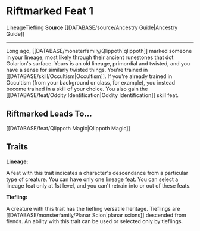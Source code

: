 ﻿---
feat: Riftmarked
id: '2450'
leads_to: '[[DATABASE/feat/Qlippoth Magic|Qlippoth Magic]]'
level: '1'
name: Riftmarked
rarity: Common
source: '[[DATABASE/source/Ancestry Guide|Ancestry Guide]]'
trait:
- '[[DATABASE/trait/Lineage|Lineage]]'
- '[[DATABASE/trait/Tiefling|Tiefling]]'
type: Feat

---
# Riftmarked <span class="item-type">Feat 1</span>

<span class="item-trait">Lineage</span><span class="item-trait">Tiefling</span>
**Source** [[DATABASE/source/Ancestry Guide|Ancestry Guide]]

---
Long ago, [[DATABASE/monsterfamily/Qlippoth|qlippoth]] marked someone in your lineage, most likely through their ancient runestones that dot Golarion's surface. Yours is an old lineage, primordial and twisted, and you have a sense for similarly twisted things. You're trained in [[DATABASE/skill/Occultism|Occultism]]. If you're already trained in Occultism (from your background or class, for example), you instead become trained in a skill of your choice. You also gain the [[DATABASE/feat/Oddity Identification|Oddity Identification]] skill feat.

## Riftmarked Leads To...

[[DATABASE/feat/Qlippoth Magic|Qlippoth Magic]]

## Traits

**Lineage:**

A feat with this trait indicates a character's descendance from a particular type of creature. You can have only one lineage feat. You can select a lineage feat only at 1st level, and you can't retrain into or out of these feats.

**Tiefling:**

A creature with this trait has the tiefling versatile heritage. Tieflings are [[DATABASE/monsterfamily/Planar Scion|planar scions]] descended from fiends. An ability with this trait can be used or selected only by tieflings.